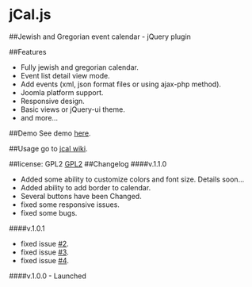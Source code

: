 # jCal.js
##Jewish and Gregorian event calendar - jQuery plugin

##Features

- Fully jewish and gregorian calendar.
- Event list detail view mode.
- Add events (xml, json format files or using ajax-php method).
- Joomla platform support.
- Responsive design.
- Basic views or jQuery-ui theme.
- and more...

##Demo
See demo <a href="https://meshesha.github.io/jcal/">here</a>.

##Usage
go to <a href="https://github.com/meshesha/jCal/wiki">jcal wiki</a>.

##license: GPL2
 <a href="https://www.gnu.org/licenses/old-licenses/gpl-2.0.html">GPL2</a>
##Changelog
####v.1.1.0
<ul>
<li>Added some ability to customize colors and font size. Details soon...</li>
<li>Added ability to add border to calendar.</li>
<li>Several buttons have been Changed.</li>
<li>fixed some responsive issues.</li>
<li>fixed some bugs.</li>
</ul>
####v.1.0.1
<ul>
<li>fixed issue <a href="https://github.com/meshesha/jCal/issues/2">#2</a>.</li>
<li>fixed issue <a href="https://github.com/meshesha/jCal/issues/2">#3</a>.</li>
<li>fixed issue <a href="https://github.com/meshesha/jCal/issues/2">#4</a>.</li>
</ul>
####v.1.0.0 - Launched


